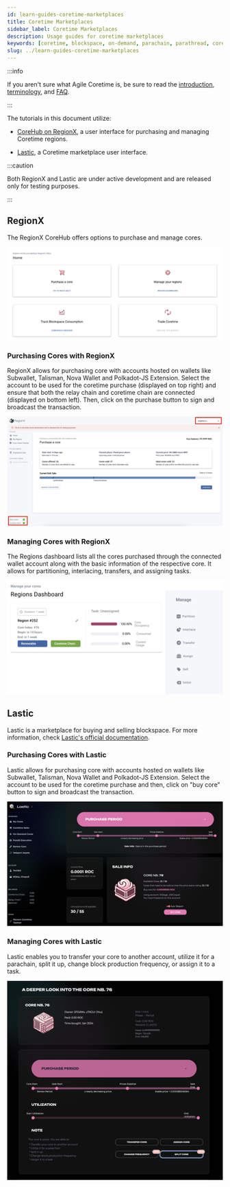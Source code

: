 ```yaml
---
id: learn-guides-coretime-marketplaces
title: Coretime Marketplaces
sidebar_label: Coretime Marketplaces
description: Usage guides for coretime marketplaces
keywords: [coretime, blockspace, on-demand, parachain, parathread, cores]
slug: ../learn-guides-coretime-marketplaces
---
```


:::info

If you aren't sure what Agile Coretime is, be sure to read the
[introduction](./learn-agile-coretime.md),
[terminology](./learn-agile-coretime.md#agile-coretime-terminology), and
[FAQ](./learn-agile-coretime.md#agile-coretime-faq).

:::

The tutorials in this document utilize:

- [CoreHub on RegionX](https://app.regionx.tech/), a user interface for purchasing and managing
  Coretime regions.

- [Lastic](https://www.lastic.xyz/), a Coretime marketplace user interface.

:::caution

Both RegionX and Lastic are under active development and are released only for testing purposes.

:::

## RegionX

The RegionX CoreHub offers options to purchase and manage cores.

![RegionX-UI](../assets/coretime/RegionX-UI.png)

### Purchasing Cores with RegionX

RegionX allows for purchasing core with accounts hosted on wallets like Subwallet, Talisman, Nova
Wallet and Polkadot-JS Extension. Select the account to be used for the coretime purchase (displayed
on top right) and ensure that both the relay chain and coretime chain are connected (displayed on
bottom left). Then, click on the purchase button to sign and broadcast the transaction.

![RegionX-purchase-bulk-coretime](../assets/coretime/regionx-purchase-core.png)

### Managing Cores with RegionX

The Regions dashboard lists all the cores purchased through the connected wallet account along with
the basic information of the respective core. It allows for partitioning, interlacing, transfers,
and assigning tasks.

![RegionX-regions-dashboard](../assets/coretime/regionx-manage-cores.png)

## Lastic

Lastic is a marketplace for buying and selling blockspace. For more information, check
[Lastic's official documentation](https://docs.lastic.xyz/).

### Purchasing Cores with Lastic

Lastic allows for purchasing core with accounts hosted on wallets like Subwallet, Talisman, Nova
Wallet and Polkadot-JS Extension. Select the account to be used for the coretime purchase and then,
click on "buy core" button to sign and broadcast the transaction.

![Lastic-purchase-bulk-coretime](../assets/coretime/Lastic-UI.png)

### Managing Cores with Lastic

Lastic enables you to transfer your core to another account, utilize it for a parachain, split it
up, change block production frequency, or assign it to a task.

![Lastic-manage-core](../assets/coretime/Lastic-manage-core.png)
